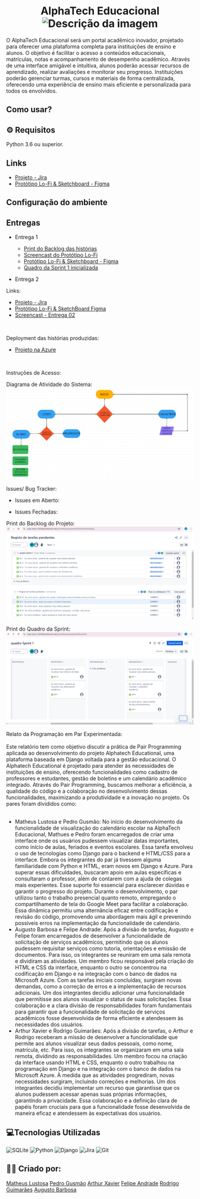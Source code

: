<h1 align="center">AlphaTech Educacional <img src="https://github.com/user-attachments/assets/47d54f58-3607-488c-9df2-8646c6bfe1fe" alt="Descrição da imagem" width="30"/></h1> 

O AlphaTech Educacional será um portal acadêmico inovador, projetado para oferecer uma plataforma completa para instituições de ensino e alunos. O objetivo é facilitar o acesso a conteúdos educacionais, matrículas, notas e acompanhamento de desempenho acadêmico. Através de uma interface amigável e intuitiva, alunos poderão acessar recursos de aprendizado, realizar avaliações e monitorar seu progresso. Instituições poderão gerenciar turmas, cursos e materiais de forma centralizada, oferecendo uma experiência de ensino mais eficiente e personalizada para todos os envolvidos.

## Como usar?

## ⚙️ Requisitos
Python 3.6 ou superior.

## Links 
-  [Projeto - Jira](https://cesar-team-c925b8yd.atlassian.net/jira/software/projects/AW/boards/5?atlOrigin=eyJpIjoiOGQyNjQxNmVlNzYxNDUzNmEwMDA5Y2Y4YTZiMmVkMmEiLCJwIjoiaiJ9)
-  [Protótipo Lo-Fi & Sketchboard - Figma](https://www.figma.com/design/7uEuFDZ5T9I2HeTYMGfnR9/FDS-Entrega-1?node-id=0-1&t=nimLCI6xdHeemn50-1)
## Configuração do ambiente

## Entregas

* Entrega 1
    -  [Print do Backlog das histórias](Backlog.md)
    -  [Screencast do Protótipo Lo-Fi](https://youtu.be/NCyXO3E3Ow8)
    -  [Protótipo Lo-Fi & Sketchboard - Figma](https://www.figma.com/design/7uEuFDZ5T9I2HeTYMGfnR9/FDS-Entrega-1?node-id=0-1&t=nimLCI6xdHeemn50-1)
    -  [ Quadro da Sprint 1 inicializada](Quadro.md)

 * Entrega 2
  <p>Links:</p>
   <ul>
  <li>
    <a  href="https://cesar-team-c925b8yd.atlassian.net/jira/software/projects/AW/boards/5?atlOrigin=eyJpIjoiOGQyNjQxNmVlNzYxNDUzNmEwMDA5Y2Y4YTZiMmVkMmEiLCJwIjoiaiJ9"
      >Projeto - Jira</a>
  </li>
    <li>
    <a  href="https://www.figma.com/design/7uEuFDZ5T9I2HeTYMGfnR9/FDS-Entrega-1?node-id=0-1&t=nimLCI6xdHeemn50-1"
      >Protótipo Lo-Fi & SketchBoard Figma</a>
  </li>
   <li>
    <a  href=""
      >Screencast - Entrega 02</a>
  </li>
</ul>
<br/>

Deployment das histórias produzidas:
<ul>
  <li>
    <a  href=""
      >Projeto na Azure</a>
  </li>
</ul>
<br/>

Instruções de Acesso:

Diagrama de Atividade do Sistema:
![Diagrama](imgdump2/diagrama-entrega-2-(2).png)

Issues/ Bug Tracker:

 - Issues em Aberto:

 - Issues Fechadas:

Print do Backlog do Projeto:
![Backlog](imgdump2/backlog-entrega-2-(3).png)

Print do Quadro da Sprint:
![Quadro da Sprint](imgdump2/sprint-entrega-2-(2).png)

Relato da Programação em Par Experimentada:
<br><br>
Este relatório tem como objetivo discutir a prática de Pair Programming aplicada ao desenvolvimento do projeto Alphatech Educational, uma plataforma baseada em Django voltada para a gestão educacional. O Alphatech Educational é projetado para atender às necessidades de instituições de ensino, oferecendo funcionalidades como cadastro de professores e estudantes, gestão de boletins e um calendário acadêmico integrado. Através do Pair Programming, buscamos melhorar a eficiência, a qualidade do código e a colaboração no desenvolvimento dessas funcionalidades, maximizando a produtividade e a inovação no projeto. Os pares foram divididos como:
<br><br>
 - Matheus Lustosa e Pedro Gusmão:
No início do desenvolvimento da funcionalidade de visualização do calendário escolar na AlphaTech Educacional, Mathues e Pedro foram encarregados de criar uma interface onde os usuários pudessem visualizar datas importantes, como início de aulas, feriados e eventos escolares. Essa tarefa envolveu o uso de tecnologias como Django para o backend e HTML/CSS para a interface. Embora os integrantes do par já tivessem alguma familiaridade com Python e HTML, eram novos em Django e Azure. Para superar essas dificuldades, buscaram apoio em aulas específicas e consultaram o professor, além de contarem com a ajuda de colegas mais experientes. Esse suporte foi essencial para esclarecer dúvidas e garantir o progresso do projeto. Durante o desenvolvimento, o par utilizou tanto o trabalho presencial quanto remoto, empregando o compartilhamento de tela do Google Meet para facilitar a colaboração. Essa dinâmica permitiu uma alternância eficaz entre codificação e revisão do código, promovendo uma abordagem mais ágil e prevenindo possíveis erros na implementação da funcionalidade de calendário.<br>
- Augusto Barbosa e Felipe Andrade:
Após a divisão de tarefas, Augusto e Felipe foram encarregados de desenvolver a funcionalidade de solicitação de serviços acadêmicos, permitindo que os alunos pudessem requisitar serviços como tutoria, orientações e emissão de documentos. Para isso, os integrantes se reuniram em uma sala remota e dividiram as atividades. Um membro ficou responsável pela criação do HTML e CSS da interface, enquanto o outro se concentrou na codificação em Django e na integração com o banco de dados na Microsoft Azure.
Com as tarefas iniciais concluídas, surgiram novas demandas, como a correção de erros e a implementação de recursos adicionais. Um dos integrantes decidiu adicionar uma funcionalidade que permitisse aos alunos visualizar o status de suas solicitações. Essa colaboração e a clara divisão de responsabilidades foram fundamentais para garantir que a funcionalidade de solicitação de serviços acadêmicos fosse desenvolvida de forma eficiente e atendessem às necessidades dos usuários.<br>
 - Arthur Xavier e Rodrigo Guimarães:
Após a divisão de tarefas, o Arthur e Rodrigo receberam a missão de desenvolver a funcionalidade que permite aos alunos visualizar seus dados pessoais, como nome, matrícula, etc. Para isso, os integrantes se organizaram em uma sala remota, dividindo as responsabilidades. Um membro focou na criação da interface usando HTML e CSS, enquanto o outro trabalhou na programação em Django e na integração com o banco de dados na Microsoft Azure.
À medida que as atividades progrediram, novas necessidades surgiram, incluindo correções e melhorias. Um dos integrantes decidiu implementar um recurso que garantisse que os alunos pudessem acessar apenas suas próprias informações, garantindo a privacidade. Essa colaboração e a definição clara de papéis foram cruciais para que a funcionalidade fosse desenvolvida de maneira eficaz e atendessem às expectativas dos usuários.



## 💻Tecnologias Utilizadas
![SQLite](https://img.shields.io/badge/sqlite-%2307405e.svg?style=for-the-badge&logo=sqlite&logoColor=white)
![Python](https://img.shields.io/badge/python-3670A0?style=for-the-badge&logo=python&logoColor=ffdd54)
![Django](https://img.shields.io/badge/django-%23092E20.svg?style=for-the-badge&logo=django&logoColor=white)
![Jira](https://img.shields.io/badge/jira-%230A0FFF.svg?style=for-the-badge&logo=jira&logoColor=white)
![Git](https://img.shields.io/badge/git-%23F05033.svg?style=for-the-badge&logo=git&logoColor=white)
## 🙋‍♂️ Criado por:
[Matheus Lustosa](https://github.com/MatheusLustosa)
[Pedro Gusmão](https://github.com/pedroguswander)
[Arthur Xavier](https://github.com/arthurxavi)
[Felipe Andrade](https://github.com/felipeandrader)
[Rodrigo Guimarães](https://github.com/Rodrigo-Guimaraes-P)
[Augusto Barbosa](https://github.com/AugustoBarbosa87)


